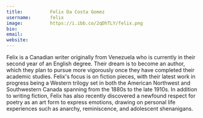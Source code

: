 ```yaml
---
title:          Felix Da Costa Gomez
username:       felix
image:          https://i.ibb.co/2qDhTLY/felix.png
bio:            
email:          
website:        
---
```


Felix is a Canadian writer originally from Venezuela who is currently in their second year of an English degree. Their dream is to become an author, which they plan to pursue more vigorously once they have completed their academic studies. Felix's focus is on fiction pieces, with their latest work in progress being a Western trilogy set in both the American Northwest and Southwestern Canada spanning from the 1880s to the late 1910s. In addition to writing fiction, Felix has also recently discovered a newfound respect for poetry as an art form to express emotions, drawing on personal life experiences such as anarchy, reminiscence, and adolescent shenanigans.
